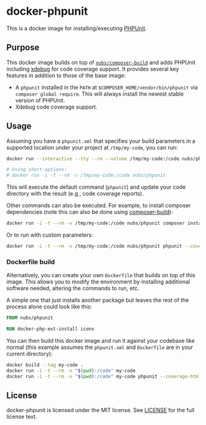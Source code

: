 # docker-phpunit
This is a docker image for installing/executing [PHPUnit].

## Purpose
This docker image builds on top of [`nubs/composer-build`][composer-build] and
adds PHPUnit including [xdebug] for code coverage support.  It provides several
key features in addition to those of the base image:

* A `phpunit` installed in the `PATH` at `$COMPOSER_HOME/vendor/bin/phpunit`
  via `composer global require`.  This will always install the newest stable
  version of PHPUnit.
* Xdebug code coverage support.

## Usage
Assuming you have a `phpunit.xml` that specifies your build parameters in a
supported location under your project at `/tmp/my-code`, you can run:

```bash
docker run --interactive --tty --rm --volume /tmp/my-code:/code nubs/phpunit

# Using short-options:
# docker run -i -t --rm -v /tmp/my-code:/code nubs/phpunit
```

This will execute the default command (`phpunit`) and update your code
directory with the result (e.g., code coverage reports).

Other commands can also be executed.  For example, to install composer
dependencies (note this can also be done using [composer-build]):

```bash
docker run -i -t --rm -v /tmp/my-code:/code nubs/phpunit composer install
```

Or to run with custom parameters:

```bash
docker run -i -t --rm -v /tmp/my-code:/code nubs/phpunit phpunit --coverage-html coverage
```

### Dockerfile build
Alternatively, you can create your own `Dockerfile` that builds on top of this
image.  This allows you to modify the environment by installing additional
software needed, altering the commands to run, etc.

A simple one that just installs another package but leaves the rest of the
process alone could look like this:

```dockerfile
FROM nubs/phpunit

RUN docker-php-ext-install iconv
```

You can then build this docker image and run it against your codebase like
normal (this example assumes the `phpunit.xml` and `Dockerfile` are in your
current directory):

```bash
docker build --tag my-code .
docker run -i -t --rm -v "$(pwd):/code" my-code
docker run -i -t --rm -v "$(pwd):/code" my-code phpunit --coverage-html
```

## License
docker-phpunit is licensed under the MIT license.  See [LICENSE](LICENSE) for
the full license text.

[PHPUnit]: http://phpunit.de/
[composer-build]: https://github.com/nubs/docker-composer-build
[xdebug]: http://www.xdebug.org/
